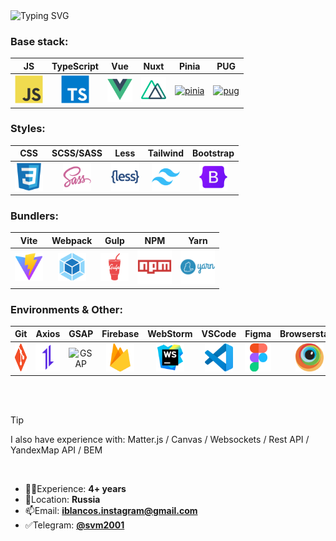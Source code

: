 <img src="https://readme-typing-svg.herokuapp.com?font=Consolas&weight=900&size=40&duration=2000&pause=500&color=40b27f&background=3A902300&center=false&vCenter=true&multiline=true&repeat=false&width=800&height=120&lines=Hello!+👋+I'm+Vyacheslav!;And+I'm+frontend+developer" alt="Typing SVG" />

<h3 align="left">Base stack:</h3>
<markdown-accessiblity-table><table>
<thead>
<tr>
<th>JS</th>
<th>TypeScript</th>
<th>Vue</th>
<th>Nuxt</th>
<th>Pinia</th>
<th>PUG</th>
</tr>
</thead>
<tbody>
<tr>
<td align="center"><a target="_blank" rel="noopener noreferrer" href="https://github.com/devicons/devicon/blob/master/icons/javascript/javascript-original.svg"><img src="https://github.com/devicons/devicon/raw/master/icons/javascript/javascript-original.svg" title="JavaScript" alt="JavaScript" width="45" height="45" style="max-width: 100%;"></a></td>
<td align="center"><a target="_blank" rel="noopener noreferrer nofollow" href="https://camo.githubusercontent.com/b8dc7de058b6dca715cef009bc63e74b49f0747d6252cff3da6e7289bf8774d1/68747470733a2f2f74656368737461636b2d67656e657261746f722e76657263656c2e6170702f74732d69636f6e2e737667"><img src="https://github.com/devicons/devicon/blob/master/icons/typescript/typescript-original.svg" title="TS" alt="TS" width="45" height="45" style="max-width: 100%;"></a></td>
<td align="center"><a href="https://vuejs.org/" target="_blank" rel="noreferrer"> <img src="https://github.com/devicons/devicon/raw/master/icons/vuejs/vuejs-original.svg" alt="vuejs" width="40" height="40"/> </a></td>
<td align="center"><a href="https://nuxtjs.org/" target="_blank" rel="noreferrer"><img src="https://github.com/devicons/devicon/blob/master/icons/nuxtjs/nuxtjs-original.svg" alt="nuxtjs" width="40" height="40"></a></td>
<td align="center"><a href="https://pinia.vuejs.org/" target="_blank" rel="noreferrer"><img src="https://pinia.vuejs.org/logo.svg" alt="pinia" width="40" height="50"></a></td>
<td align="center"><a href="https://pugjs.org/" target="_blank" rel="noreferrer"><img src="https://cdn.worldvectorlogo.com/logos/pug.svg" alt="pug" width="50" height="50"></a></td>
</tr>
</tbody>
</table></markdown-accessiblity-table>

<h3 align="left">Styles:</h3>
<markdown-accessiblity-table><table>
<thead>
<tr>
<th>CSS</th>
<th>SCSS/SASS</th>
<th>Less</th>
<th>Tailwind</th>
<th>Bootstrap</th>
</tr>
</thead>
<tbody>
<tr>
  
<td align="center"><img src="https://github.com/devicons/devicon/blob/master/icons/css3/css3-original.svg" title="CSS3" alt="CSS3" width="45" height="45" style="max-width: 100%;"></td>
<td align="center"><img src="https://github.com/devicons/devicon/blob/master/icons/sass/sass-original.svg" title="SCSS/SASS" alt="SCSS/SASS" width="45" height="45" style="max-width: 100%;"></td>
<td align="center"><img src="https://github.com/devicons/devicon/blob/master/icons/less/less-plain-wordmark.svg" title="Less" alt="Less" width="45" height="45" style="max-width: 100%;"></td>
<td align="center"><img src="https://github.com/devicons/devicon/blob/master/icons/tailwindcss/tailwindcss-original.svg" title="Tailwind" alt="Tailwind" width="45" height="45" style="max-width: 100%;"></td>
<td align="center"><img src="https://github.com/devicons/devicon/blob/master/icons/bootstrap/bootstrap-original.svg" title="Bootstrap" alt="Bootstrap" width="45" height="45" style="max-width: 100%;"></td>
</tbody>
</table></markdown-accessiblity-table>

<h3 align="left">Bundlers:</h3>
<table>
<thead>
<tr>
<th>Vite</th>
<th>Webpack</th>
<th>Gulp</th>
<th>NPM</th>
<th>Yarn</th>
</tr>
</thead>
<tbody>
<tr>
  
<td align="center"><img src="https://github.com/devicons/devicon/blob/master/icons/vitejs/vitejs-original.svg" title="Vite" alt="Vite" width="45" height="45" style="max-width: 100%;"></td>
<td align="center"><img src="https://github.com/devicons/devicon/blob/master/icons/webpack/webpack-original.svg" title="Webpack" alt="Webpack" width="45" height="45" style="max-width: 100%;"></td>
<td align="center"><img src="https://github.com/devicons/devicon/blob/master/icons/gulp/gulp-plain.svg" title="Gulp" alt="Gulp" width="45" height="45" style="max-width: 100%;"></td>
<td align="center"><img src="https://github.com/devicons/devicon/blob/master/icons/npm/npm-original-wordmark.svg" title="NPM" alt="NPM" width="55" height="55" style="max-width: 100%;"></td>
<td align="center"><img src="https://github.com/devicons/devicon/blob/master/icons/yarn/yarn-original-wordmark.svg" title="Yarn" alt="Yarn" width="55" height="55" style="max-width: 100%;"></td>
</tbody>
</table>

<h3 align="left">Environments & Other:</h3>
<markdown-accessiblity-table><table>
<thead>
<tr>
<th>Git</th>
<th>Axios</th>
<th>GSAP</th>
<th>Firebase</th>
<th>WebStorm</th>
<th>VSCode</th>
<th>Figma</th>
<th>Browserstack</th>
<th>FileZilla</th>

</tr>
</thead>
<tbody>
<tr>
  
<td align="center"><img src="https://github.com/devicons/devicon/blob/master/icons/git/git-original.svg" title="Git" alt="Git" width="45" height="45" style="max-width: 100%;"></td>
<td align="center"><img src="https://github.com/devicons/devicon/blob/master/icons/axios/axios-plain.svg" title="Axios" alt="Axios" width="45" height="45" style="max-width: 100%;"></td>
<td align="center"><img src="https://cdn.worldvectorlogo.com/logos/gsap-greensock.svg" title="GSAP" alt="GSAP" width="45" height="55" style="max-width: 100%;"></td>
<td align="center"><img src="https://github.com/devicons/devicon/blob/master/icons/firebase/firebase-original.svg" title="Firebase" alt="Firebase" width="45" height="45" style="max-width: 100%;"></td>
<td align="center"><img src="https://github.com/devicons/devicon/blob/master/icons/webstorm/webstorm-original.svg" title="WebStorm" alt="WebStorm" width="45" height="45" style="max-width: 100%;"></td>
<td align="center"><img src="https://github.com/devicons/devicon/blob/master/icons/vscode/vscode-original.svg" title="VSCode" alt="VSCode" width="45" height="45" style="max-width: 100%;"></td>
<td align="center"><img src="https://github.com/devicons/devicon/blob/master/icons/figma/figma-original.svg" title="Figma" alt="Figma" width="45" height="45" style="max-width: 100%;"></td>
<td align="center"><img src="https://github.com/devicons/devicon/blob/master/icons/browserstack/browserstack-original.svg" title="Browserstack" alt="Browserstack" width="45" height="45" style="max-width: 100%;"></td>
<td align="center"><img src="https://github.com/devicons/devicon/blob/master/icons/filezilla/filezilla-original.svg" title="FileZilla" alt="FileZilla" width="45" height="45" style="max-width: 100%;"></td>
</tbody>
</table></markdown-accessiblity-table>
<br><br>

> [!TIP]
> I also have experience with: Matter.js / Canvas / Websockets / Rest API / YandexMap API / BEM
<br>

- 🧗‍♂️Experience: **4+ years**
- 📌Location: **Russia**
- 📫Email: **iblancos.instagram@gmail.com**
- ✅Telegram: **<a href="https://t.me/svm_2001" target="_blank">@svm2001</a>**
